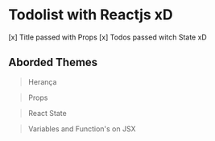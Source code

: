 # Todolist with Reactjs xD

[x] Title passed with Props
[x] Todos passed witch State xD

## Aborded Themes

> Herança

> Props

> React State

> Variables and Function's on JSX
